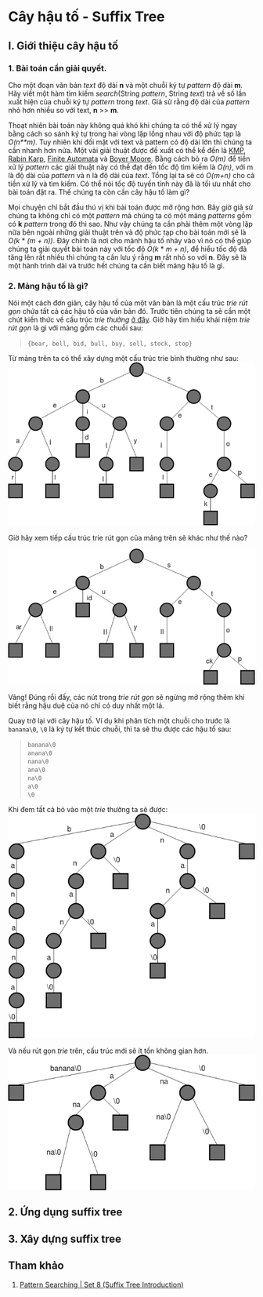 # Cây hậu tố - Suffix Tree
## I. Giới thiệu cây hậu tố

### 1. Bài toán cần giải quyết.
Cho một đoạn văn bản *text* độ dài **n** và một chuỗi ký tự *pattern* độ dài **m**. Hãy viết một hàm tìm kiếm *search*(String *pattern*, String *text*) trả về số lần xuất hiện của chuỗi ký tự *pattern* trong *text*. Giả sử rằng độ dài của *pattern* nhỏ hơn nhiều so với text, **n** >> **m**.

Thoạt nhiên bài toán này không quá khó khi chúng ta có thể xử lý ngay bằng cách so sánh ký tự trong hai vòng lặp lồng nhau với độ phức tạp là *O(n**m)*. Tuy nhiên khi đối mặt với text và pattern có độ dài lớn thì chúng ta cần nhanh hơn nữa. Một vài giải thuật được đề xuất có thể kể đến là [KMP](https://www.geeksforgeeks.org/archives/11902), [Rabin Karp](https://www.geeksforgeeks.org/archives/11937), [Finite Automata](https://www.geeksforgeeks.org/archives/18919) và [Boyer Moore](https://www.geeksforgeeks.org/pattern-searching-set-7-boyer-moore-algorithm-bad-character-heuristic/). Bằng cách bỏ ra *O(m)* để tiền xử lý *pattern* các giải thuật này có thể đạt đến tốc độ tìm kiếm là *O(n)*, với m là độ dài của *pattern* và n là độ dài của *text*. Tổng lại ta sẽ có *O(m+n)* cho cả tiền xử lý và tìm kiếm. Có thể nói tốc độ tuyến tính này đã là tối ưu nhất cho bài toán đặt ra. Thế chúng ta còn cần cây hậu tố làm gì?

Mọi chuyện chỉ bắt đầu thú vị khi bài toán được mở rộng hơn. Bây giờ giả sử chúng ta không chỉ có một *pattern* mà chúng ta có một mảng *patterns* gồm có **k** *pattern* trong đó thì sao. Như vậy chúng ta cần phải thêm một vòng lặp nữa bên ngoài những giải thuật trên và độ phức tạp cho bài toán mới sẽ là *O(k* * *(m + n))*. Đây chính là nơi cho mảnh hậu tố nhảy vào vì nó có thể giúp chúng ta giải quyết bài toán này với tốc độ *O(k* * *m + n)*, để hiểu tốc độ đã tăng lên rất nhiều thì chúng ta cần lưu ý rằng **m** rất nhỏ so với **n**. Đây sẽ là một hành trình dài và trước hết chúng ta cần biết mảng hậu tố là gì.

### 2. Mảng hậu tố là gì?
Nói một cách đơn giản, cây hậu tố của một văn bản là một cấu trúc *trie rút gọn* chứa tất cả các hậu tố của văn bản đó. Trước tiên chúng ta sẽ cần một chút kiến thức về cấu trúc *trie thường* [ở đây](https://www.geeksforgeeks.org/trie-insert-and-search/). Giờ hãy tìm hiểu khái niệm *trie rút gọn* là gì với mảng gồm các chuỗi sau:

>`{bear, bell, bid, bull, buy, sell, stock, stop}`

Từ mảng trên ta có thể xây dựng một cấu trúc trie bình thường như sau:
![Standard trie](standard-trie.png)

Giờ hãy xem tiếp cấu trúc trie rút gọn của mảng trên sẽ khác như thế nào?

![Compressed trie](compressed-trie.png)

Vâng! Đúng rồi đấy, các nút trong *trie rút gọn* sẽ ngừng mở rộng thêm khi biết rằng hậu duệ của nó chỉ có duy nhất một lá.

Quay trở lại với cây hậu tố. Ví dụ khi phân tích một chuỗi cho trước là `banana\0`, `\0` là ký tự kết thúc chuỗi, thì ta sẽ thu được các hậu tố sau: 


>`banana\0`<br>
>`anana\0`<br>
>`nana\0`<br>
>`ana\0`<br>
>`na\0`<br>
>`a\0`<br>
>`\0`


Khi đem tất cả bỏ vào một *trie* thường ta sẽ được:
![Banana in standard trie](banana-standard-trie.png)

Và nếu rút gọn *trie* trên, cấu trúc mới sẽ ít tốn không gian hơn.
![banana in compressed trie](banana-compressed-trie.png)

## 2. Ứng dụng suffix tree
## 3. Xây dựng suffix tree

## Tham khảo
1. [Pattern Searching | Set 8 (Suffix Tree Introduction)](https://www.geeksforgeeks.org/pattern-searching-set-8-suffix-tree-introduction/)